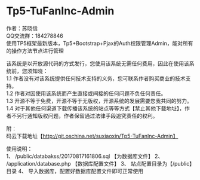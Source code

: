 # Tp5-TuFanInc-Admin
作者：苏晓信<br />
QQ交流群：184278846<br />
使用TP5框架最新版本，Tp5+Bootstrap+Pjax的Auth权限管理Admin，能对所有的操作方法节点进行管理<br />

该系统是以开放源代码的方式发行，您使用该系统无需任何费用，因此在使用该系统前，您须知晓：<br />
1.1 作者没有对该系统提供任何技术支持的义务，您可联系作者购买商业的技术支持。<br />
1.2 作者对因使用该系统而产生直接或间接的任何问题不负任何责任。<br />
1.3 开源不等于免费，开源不等于无版权，开源系统的发展需要您我共同的努力。<br />
1.4 对于其他任何渠道下载传播该系统的站点等等方式【禁止其他下载地址】，作者不另行通知版权问题，作者保留通过法律手段追究责任的权利。<br />

附：<br />
码云下载地址【http://git.oschina.net/suxiaoxin/Tp5-TuFanInc-Admin】<br />

使用说明：<br />
  1、 /public/databakss/20170817161806.sql 【为数据库文件】
  2、 /application/database.php 【数据库配置文件】
  3、 站点配置目录为【/public】目录
  4、 导入数据库，配置好数据库配置文件即可正常使用